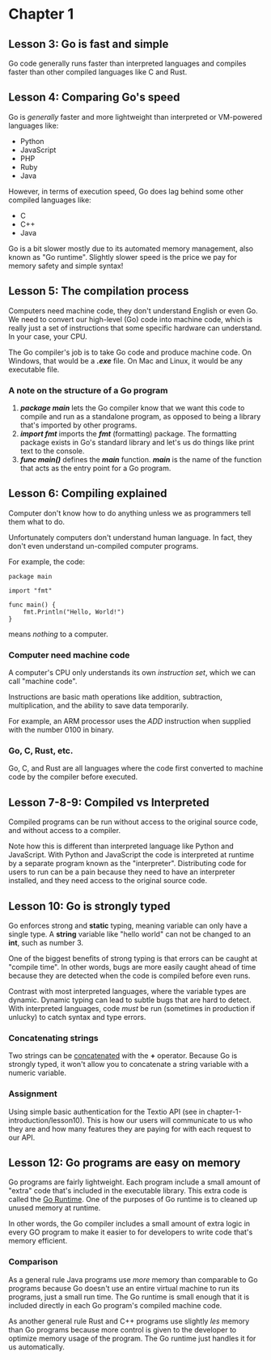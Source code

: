 # Chapter 1

## Lesson 3: Go is fast and simple

Go code generally runs faster than interpreted languages and compiles faster than other compiled languages like C and Rust.

## Lesson 4: Comparing Go's speed

Go is _generally_ faster and more lightweight than interpreted or VM-powered languages like:

- Python
- JavaScript
- PHP
- Ruby
- Java

However, in terms of execution speed, Go does lag behind some other compiled languages like:

- C
- C++
- Java

Go is a bit slower mostly due to its automated memory management, also known as "Go runtime". Slightly slower speed is the price we pay for memory safety and simple syntax!

## Lesson 5: The compilation process

Computers need machine code, they don't understand English or even Go. We need to convert our high-level (Go) code into machine code, which is really just a set of instructions that some specific hardware can understand. In your case, your CPU.

The Go compiler's job is to take Go code and produce machine code. On Windows, that would be a **_.exe_** file. On Mac and Linux, it would be any executable file.

### A note on the structure of a Go program

1. **_package main_** lets the Go compiler know that we want this code to compile and run as a standalone program, as opposed to being a library that's imported by other programs.
2. **_import fmt_** imports the **_fmt_** (formatting) package. The formatting package exists in Go's standard library and let's us do things like print text to the console.
3. **_func main()_** defines the **_main_** function. **_main_** is the name of the function that acts as the entry point for a Go program.

## Lesson 6: Compiling explained

Computer don't know how to do anything unless we as programmers tell them what to do.

Unfortunately computers don't understand human language. In fact, they don't even understand un-compiled computer programs.

For example, the code:

    package main

    import "fmt"

    func main() {
        fmt.Println("Hello, World!")
    }

means _nothing_ to a computer.

### Computer need machine code

A computer's CPU only understands its own _instruction set_, which we can call "machine code".

Instructions are basic math operations like addition, subtraction, multiplication, and the ability to save data temporarily.

For example, an ARM processor uses the _ADD_ instruction when supplied with the number 0100 in binary.

### Go, C, Rust, etc.

Go, C, and Rust are all languages where the code first converted to machine code by the compiler before executed.

## Lesson 7-8-9: Compiled vs Interpreted

Compiled programs can be run without access to the original source code, and without access to a compiler.

Note how this is different than interpreted language like Python and JavaScript. With Python and JavaScript the code is interpreted at runtime by a separate program known as the "interpreter". Distributing code for users to run can be a pain because they need to have an interpreter installed, and they need access to the original source code.

## Lesson 10: Go is strongly typed

Go enforces strong and **static** typing, meaning variable can only have a single type. A **string** variable like "hello world" can not be changed to an **int**, such as number 3.

One of the biggest benefits of strong typing is that errors can be caught at "compile time". In other words, bugs are more easily caught ahead of time because they are detected when the code is compiled before even runs.

Contrast with most interpreted languages, where the variable types are dynamic. Dynamic typing can lead to subtle bugs that are hard to detect. With interpreted languages, code _must_ be run (sometimes in production if unlucky) to catch syntax and type errors.

### Concatenating strings

Two strings can be [concatenated](https://www.w3schools.com/python/python_strings_concatenate.asp) with the **+** operator. Because Go is strongly typed, it won't allow you to concatenate a string variable with a numeric variable.

### Assignment

Using simple basic authentication for the Textio API (see in chapter-1-introduction/lesson10). This is how our users will communicate to us who they are and how many features they are paying for with each request to our API.

## Lesson 12: Go programs are easy on memory

Go programs are fairly lightweight. Each program include a small amount of "extra" code that's included in the executable library. This extra code is called the [Go Runtime](https://pkg.go.dev/runtime). One of the purposes of Go runtime is to cleaned up unused memory at runtime.

In other words, the Go compiler includes a small amount of extra logic in every GO program to make it easier to for developers to write code that's memory efficient.

### Comparison

As a general rule Java programs use _more_ memory than comparable to Go programs because Go doesn't use an entire virtual machine to run its programs, just a small run time. The Go runtime is small enough that it is included directly in each Go program's compiled machine code.

As another general rule Rust and C++ programs use slightly _les_ memory than Go programs because more control is given to the developer to optimize memory usage of the program. The Go runtime just handles it for us automatically.
